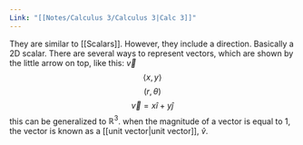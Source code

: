 ```yaml
---
Link: "[[Notes/Calculus 3/Calculus 3|Calc 3]]"
---
```

They are similar to [[Scalars]]. However, they include a direction. Basically a 2D scalar.
There are several ways to represent vectors, which are shown by the little arrow on top, like this: $\vec v$
$$\langle x,y\rangle$$$$(r,\theta)$$
$$\vec v = x\hat i+y\hat{j}$$
this can be generalized to $\mathbb{R} ^3$.
when the magnitude of a vector is equal to 1, the vector is known as a [[unit vector|unit vector]], $\hat{v}$.